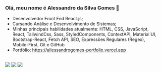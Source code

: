 ### Olá, meu nome é Alessandro da Silva Gomes 👋

- Desenvolvedor Front End React.js;
- Cursando Análise e Desenvolvimento de Sistemas;
- Minhas principais habilidades atualmente: HTML, CSS, JavaScript, React, TailwindCss, Sass, StyledComponents, ContextAPI, Material UI, Bootstrap-React, Fetch API, SEO, Expressões Regulares
(Regex), Mobile-First, Git e GitHub
- Portfólio: https://allessandrogomes-portfolio.vercel.app
<div><br>
  <a href="https://www.instagram.com/allesssandro_gomes" target="_blank"><img src="https://img.shields.io/badge/-Instagram-%23E4405F?style=for-the-badge&logo=instagram&logoColor=white" target="_blank"></a>
  <a href = "mailto:alllessandrogomes@gmail.com"><img src="https://img.shields.io/badge/-Gmail-%23333?style=for-the-badge&logo=gmail&logoColor=white" target="_blank"></a>
  <a href="https://www.linkedin.com/in/allessandrogomes/" target="_blank"><img src="https://img.shields.io/badge/-LinkedIn-%230077B5?style=for-the-badge&logo=linkedin&logoColor=white" target="_blank"></a>

